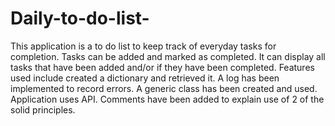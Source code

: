 # Daily-to-do-list-
This application is a to do list to keep track of everyday tasks for completion. Tasks can be added and marked as completed. It can display all tasks that have been added and/or if they have been completed. 
Features used include created a dictionary and retrieved it. A log has been implemented to record errors. A generic class has been created and used. Application uses API. Comments have been added to explain use of 2 of the solid principles. 



